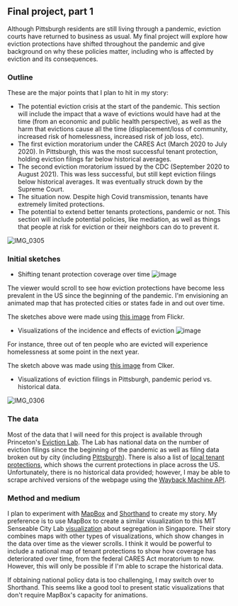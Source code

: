## Final project, part 1

Although Pittsburgh residents are still living through a pandemic, eviction courts have returned to business as usual. My final project will explore how eviction protections have shifted throughout the pandemic and give background on why these policies matter, including who is affected by eviction and its consequences. 

### Outline

These are the major points that I plan to hit in my story:
* The potential eviction crisis at the start of the pandemic. This section will include the impact that a wave of evictions would have had at the time (from an economic and public health perspective), as well as the harm that evictions cause all the time (displacement/loss of community, increased risk of homelessness, increased risk of job loss, etc). 
* The first eviction moratorium under the CARES Act (March 2020 to July 2020). In Pittsburgh, this was the most successful tenant protection, holding eviction filings far below historical averages.
* The second eviction moratorium issued by the CDC (September 2020 to August 2021). This was less successful, but still kept eviction filings below historical averages. It was eventually struck down by the Supreme Court. 
* The situation now. Despite high Covid transmission, tenants have extremely limited protections. 
* The potential to extend better tenants protections, pandemic or not. This section will include potential policies, like mediation, as well as things that people at risk for eviction or their neighbors can do to prevent it. 

![IMG_0305](https://user-images.githubusercontent.com/71148016/153790469-e5e9741a-2a15-460d-867d-b5994e0dc1fe.jpg)

### Initial sketches

* Shifting tenant protection coverage over time
![image](https://user-images.githubusercontent.com/71148016/153790746-7ff6de3f-b049-411f-9cb3-38ba5502c32c.png)

The viewer would scroll to see how eviction protections have become less prevalent in the US since the beginning of the pandemic. I'm envisioning an animated map that has protected cities or states fade in and out over time. 

The sketches above were made using [this image](https://www.flickr.com/photos/donkeyhotey/24247764924) from Flickr. 

* Visualizations of the incidence and effects of eviction
![image](https://user-images.githubusercontent.com/71148016/153789289-151020c0-4847-4a5e-b229-b437d717e861.png)

For instance, three out of ten people who are evicted will experience homelessness at some point in the next year. 

The sketch above was made using [this image](https://www.clker.com/clipart-7-out-of-10-stickman.html) from Clker. 

* Visualizations of eviction filings in Pittsburgh, pandemic period vs. historical data.

![IMG_0306](https://user-images.githubusercontent.com/71148016/153790494-2f72a8e5-bd97-4b15-ad21-caefad18802e.jpg)

### The data 

Most of the data that I will need for this project is available through Princeton's [Eviction Lab](https://evictionlab.org/). The Lab has national data on the number of eviction filings since the beginning of the pandemic as well as filing data broken out by city (including [Pittsburgh](https://evictionlab.org/eviction-tracking/pittsburgh-pa/)). There is also a list of [local tenant protections](https://evictionlab.org/covid-eviction-policies/), which shows the current protections in place across the US. Unfortunately, there is no historical data provided; however, I may be able to scrape archived versions of the webpage using the [Wayback Machine API](https://archive.org/help/wayback_api.php).

### Method and medium

I plan to experiment with [MapBox](https://www.mapbox.com/) and [Shorthand](https://shorthand.com/) to create my story. My preference is to use MapBox to create a similar visualization to this MIT Senseable City Lab [visualization](https://senseable.mit.edu/singapore-calling/) about segregation in Singapore. Their story combines maps with other types of visualizations, which show changes in the data over time as the viewer scrolls. I think it would be powerful to include a national map of tenant protections to show how coverage has deteriorated over time, from the federal CARES Act moratorium to now. However, this will only be possible if I'm able to scrape the historical data. 

If obtaining national policy data is too challenging, I may switch over to Shorthand. This seems like a good tool to present static visualizations that don't require MapBox's capacity for animations.
